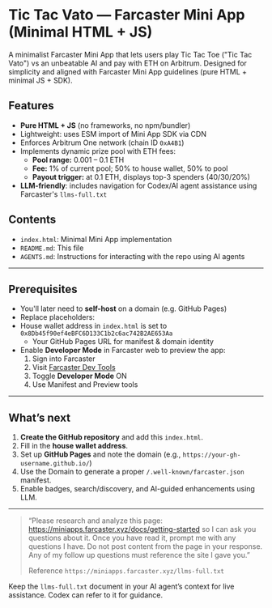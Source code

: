 # Tic Tac Vato — Farcaster Mini App (Minimal HTML + JS)

A minimalist Farcaster Mini App that lets users play Tic Tac Toe ("Tic Tac Vato") vs an unbeatable AI and pay with ETH on Arbitrum. Designed for simplicity and aligned with Farcaster Mini App guidelines (pure HTML + minimal JS + SDK).

## Features

- **Pure HTML + JS** (no frameworks, no npm/bundler)
- Lightweight: uses ESM import of Mini App SDK via CDN
- Enforces Arbitrum One network (chain ID `0xA4B1`)
- Implements dynamic prize pool with ETH fees:
  - **Pool range:** 0.001 – 0.1 ETH
  - **Fee:** 1% of current pool; 50% to house wallet, 50% to pool
  - **Payout trigger:** at 0.1 ETH, displays top-3 spenders (40/30/20%)
- **LLM-friendly**: includes navigation for Codex/AI agent assistance using Farcaster's `llms-full.txt`

## Contents

- `index.html`: Minimal Mini App implementation
- `README.md`: This file
- `AGENTS.md`: Instructions for interacting with the repo using AI agents

---

## Prerequisites

- You'll later need to **self-host** on a domain (e.g. GitHub Pages)
- Replace placeholders:
- House wallet address in `index.html` is set to `0x8Db45f90ef4eBFC6D133C1b2c6ac742B2AE653Aa`
  - Your GitHub Pages URL for manifest & domain identity
- Enable **Developer Mode** in Farcaster web to preview the app:
  1. Sign into Farcaster
  2. Visit [Farcaster Dev Tools](https://farcaster.xyz/~/settings/developer-tools)
  3. Toggle **Developer Mode** ON
  4. Use Manifest and Preview tools

---

## What’s next

1. **Create the GitHub repository** and add this `index.html`.
2. Fill in the **house wallet address**.
3. Set up **GitHub Pages** and note the domain (e.g., `https://your-gh-username.github.io/`)
4. Use the Domain to generate a proper `/.well-known/farcaster.json` manifest.
5. Enable badges, search/discovery, and AI-guided enhancements using LLM.

---

> “Please research and analyze this page: https://miniapps.farcaster.xyz/docs/getting-started so I can ask you questions about it. Once you have read it, prompt me with any questions I have. Do not post content from the page in your response. Any of my follow up questions must reference the site I gave you.”  
>
> Reference `https://miniapps.farcaster.xyz/llms-full.txt`

Keep the `llms-full.txt` document in your AI agent’s context for live assistance. Codex can refer to it for guidance.
